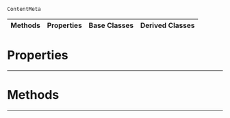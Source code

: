  `ContentMeta`

|Methods|Properties|Base Classes|Derived Classes|
|---|---|---|---|
 #  Properties


---  
 #  Methods


---  
 

 